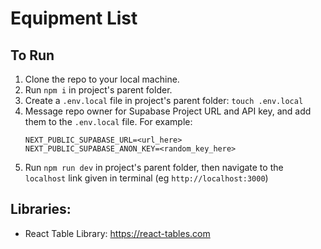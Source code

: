 # Equipment List

## To Run
1. Clone the repo to your local machine.
2. Run `npm i` in project's parent folder.
3. Create a `.env.local` file in  project's parent folder: `touch .env.local`
4. Message repo owner for Supabase Project URL and API key, and add them to the `.env.local` file. For example:
    ```
    NEXT_PUBLIC_SUPABASE_URL=<url_here>
    NEXT_PUBLIC_SUPABASE_ANON_KEY=<random_key_here>
    ```
5. Run `npm run dev` in project's parent folder, then navigate to the `localhost` link given in terminal (eg `http://localhost:3000`)

## Libraries:
- React Table Library: https://react-tables.com